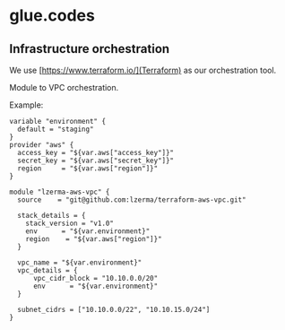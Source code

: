 # glue.codes
## Infrastructure orchestration

We use [https://www.terraform.io/](Terraform) as our orchestration tool.

Module to VPC orchestration.

Example:

```
variable "environment" {
  default = "staging"
}
provider "aws" {
  access_key = "${var.aws["access_key"]}"
  secret_key = "${var.aws["secret_key"]}"
  region     = "${var.aws["region"]}"
}

module "lzerma-aws-vpc" {
  source    = "git@github.com:lzerma/terraform-aws-vpc.git"

  stack_details = {
    stack_version = "v1.0"
    env      = "${var.environment}"
    region    = "${var.aws["region"]}"
  }

  vpc_name = "${var.environment}"
  vpc_details = {
      vpc_cidr_block = "10.10.0.0/20"
      env      = "${var.environment}"
  }

  subnet_cidrs = ["10.10.0.0/22", "10.10.15.0/24"]
}
```
